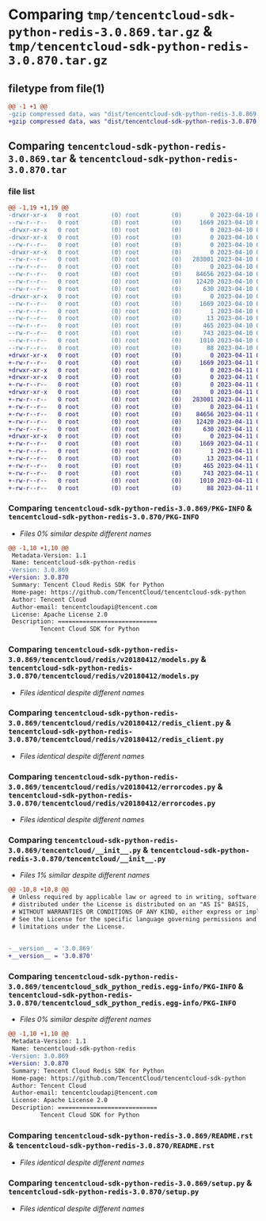 # Comparing `tmp/tencentcloud-sdk-python-redis-3.0.869.tar.gz` & `tmp/tencentcloud-sdk-python-redis-3.0.870.tar.gz`

## filetype from file(1)

```diff
@@ -1 +1 @@
-gzip compressed data, was "dist/tencentcloud-sdk-python-redis-3.0.869.tar", last modified: Mon Apr 10 03:11:36 2023, max compression
+gzip compressed data, was "dist/tencentcloud-sdk-python-redis-3.0.870.tar", last modified: Tue Apr 11 03:51:11 2023, max compression
```

## Comparing `tencentcloud-sdk-python-redis-3.0.869.tar` & `tencentcloud-sdk-python-redis-3.0.870.tar`

### file list

```diff
@@ -1,19 +1,19 @@
-drwxr-xr-x   0 root         (0) root         (0)        0 2023-04-10 03:11:36.000000 tencentcloud-sdk-python-redis-3.0.869/
--rw-r--r--   0 root         (0) root         (0)     1669 2023-04-10 03:11:36.000000 tencentcloud-sdk-python-redis-3.0.869/PKG-INFO
-drwxr-xr-x   0 root         (0) root         (0)        0 2023-04-10 03:11:36.000000 tencentcloud-sdk-python-redis-3.0.869/tencentcloud/
-drwxr-xr-x   0 root         (0) root         (0)        0 2023-04-10 03:11:36.000000 tencentcloud-sdk-python-redis-3.0.869/tencentcloud/redis/
--rw-r--r--   0 root         (0) root         (0)        0 2023-04-10 03:11:35.000000 tencentcloud-sdk-python-redis-3.0.869/tencentcloud/redis/__init__.py
-drwxr-xr-x   0 root         (0) root         (0)        0 2023-04-10 03:11:36.000000 tencentcloud-sdk-python-redis-3.0.869/tencentcloud/redis/v20180412/
--rw-r--r--   0 root         (0) root         (0)   283001 2023-04-10 03:11:35.000000 tencentcloud-sdk-python-redis-3.0.869/tencentcloud/redis/v20180412/models.py
--rw-r--r--   0 root         (0) root         (0)        0 2023-04-10 03:11:35.000000 tencentcloud-sdk-python-redis-3.0.869/tencentcloud/redis/v20180412/__init__.py
--rw-r--r--   0 root         (0) root         (0)    84656 2023-04-10 03:11:35.000000 tencentcloud-sdk-python-redis-3.0.869/tencentcloud/redis/v20180412/redis_client.py
--rw-r--r--   0 root         (0) root         (0)    12420 2023-04-10 03:11:35.000000 tencentcloud-sdk-python-redis-3.0.869/tencentcloud/redis/v20180412/errorcodes.py
--rw-r--r--   0 root         (0) root         (0)      630 2023-04-10 03:11:35.000000 tencentcloud-sdk-python-redis-3.0.869/tencentcloud/__init__.py
-drwxr-xr-x   0 root         (0) root         (0)        0 2023-04-10 03:11:36.000000 tencentcloud-sdk-python-redis-3.0.869/tencentcloud_sdk_python_redis.egg-info/
--rw-r--r--   0 root         (0) root         (0)     1669 2023-04-10 03:11:36.000000 tencentcloud-sdk-python-redis-3.0.869/tencentcloud_sdk_python_redis.egg-info/PKG-INFO
--rw-r--r--   0 root         (0) root         (0)        1 2023-04-10 03:11:36.000000 tencentcloud-sdk-python-redis-3.0.869/tencentcloud_sdk_python_redis.egg-info/dependency_links.txt
--rw-r--r--   0 root         (0) root         (0)       13 2023-04-10 03:11:36.000000 tencentcloud-sdk-python-redis-3.0.869/tencentcloud_sdk_python_redis.egg-info/top_level.txt
--rw-r--r--   0 root         (0) root         (0)      465 2023-04-10 03:11:36.000000 tencentcloud-sdk-python-redis-3.0.869/tencentcloud_sdk_python_redis.egg-info/SOURCES.txt
--rw-r--r--   0 root         (0) root         (0)      743 2023-04-10 03:11:35.000000 tencentcloud-sdk-python-redis-3.0.869/README.rst
--rw-r--r--   0 root         (0) root         (0)     1010 2023-04-10 03:11:35.000000 tencentcloud-sdk-python-redis-3.0.869/setup.py
--rw-r--r--   0 root         (0) root         (0)       88 2023-04-10 03:11:36.000000 tencentcloud-sdk-python-redis-3.0.869/setup.cfg
+drwxr-xr-x   0 root         (0) root         (0)        0 2023-04-11 03:51:11.000000 tencentcloud-sdk-python-redis-3.0.870/
+-rw-r--r--   0 root         (0) root         (0)     1669 2023-04-11 03:51:11.000000 tencentcloud-sdk-python-redis-3.0.870/PKG-INFO
+drwxr-xr-x   0 root         (0) root         (0)        0 2023-04-11 03:51:11.000000 tencentcloud-sdk-python-redis-3.0.870/tencentcloud/
+drwxr-xr-x   0 root         (0) root         (0)        0 2023-04-11 03:51:11.000000 tencentcloud-sdk-python-redis-3.0.870/tencentcloud/redis/
+-rw-r--r--   0 root         (0) root         (0)        0 2023-04-11 03:51:11.000000 tencentcloud-sdk-python-redis-3.0.870/tencentcloud/redis/__init__.py
+drwxr-xr-x   0 root         (0) root         (0)        0 2023-04-11 03:51:11.000000 tencentcloud-sdk-python-redis-3.0.870/tencentcloud/redis/v20180412/
+-rw-r--r--   0 root         (0) root         (0)   283001 2023-04-11 03:51:11.000000 tencentcloud-sdk-python-redis-3.0.870/tencentcloud/redis/v20180412/models.py
+-rw-r--r--   0 root         (0) root         (0)        0 2023-04-11 03:51:11.000000 tencentcloud-sdk-python-redis-3.0.870/tencentcloud/redis/v20180412/__init__.py
+-rw-r--r--   0 root         (0) root         (0)    84656 2023-04-11 03:51:11.000000 tencentcloud-sdk-python-redis-3.0.870/tencentcloud/redis/v20180412/redis_client.py
+-rw-r--r--   0 root         (0) root         (0)    12420 2023-04-11 03:51:11.000000 tencentcloud-sdk-python-redis-3.0.870/tencentcloud/redis/v20180412/errorcodes.py
+-rw-r--r--   0 root         (0) root         (0)      630 2023-04-11 03:51:11.000000 tencentcloud-sdk-python-redis-3.0.870/tencentcloud/__init__.py
+drwxr-xr-x   0 root         (0) root         (0)        0 2023-04-11 03:51:11.000000 tencentcloud-sdk-python-redis-3.0.870/tencentcloud_sdk_python_redis.egg-info/
+-rw-r--r--   0 root         (0) root         (0)     1669 2023-04-11 03:51:11.000000 tencentcloud-sdk-python-redis-3.0.870/tencentcloud_sdk_python_redis.egg-info/PKG-INFO
+-rw-r--r--   0 root         (0) root         (0)        1 2023-04-11 03:51:11.000000 tencentcloud-sdk-python-redis-3.0.870/tencentcloud_sdk_python_redis.egg-info/dependency_links.txt
+-rw-r--r--   0 root         (0) root         (0)       13 2023-04-11 03:51:11.000000 tencentcloud-sdk-python-redis-3.0.870/tencentcloud_sdk_python_redis.egg-info/top_level.txt
+-rw-r--r--   0 root         (0) root         (0)      465 2023-04-11 03:51:11.000000 tencentcloud-sdk-python-redis-3.0.870/tencentcloud_sdk_python_redis.egg-info/SOURCES.txt
+-rw-r--r--   0 root         (0) root         (0)      743 2023-04-11 03:51:11.000000 tencentcloud-sdk-python-redis-3.0.870/README.rst
+-rw-r--r--   0 root         (0) root         (0)     1010 2023-04-11 03:51:11.000000 tencentcloud-sdk-python-redis-3.0.870/setup.py
+-rw-r--r--   0 root         (0) root         (0)       88 2023-04-11 03:51:11.000000 tencentcloud-sdk-python-redis-3.0.870/setup.cfg
```

### Comparing `tencentcloud-sdk-python-redis-3.0.869/PKG-INFO` & `tencentcloud-sdk-python-redis-3.0.870/PKG-INFO`

 * *Files 0% similar despite different names*

```diff
@@ -1,10 +1,10 @@
 Metadata-Version: 1.1
 Name: tencentcloud-sdk-python-redis
-Version: 3.0.869
+Version: 3.0.870
 Summary: Tencent Cloud Redis SDK for Python
 Home-page: https://github.com/TencentCloud/tencentcloud-sdk-python
 Author: Tencent Cloud
 Author-email: tencentcloudapi@tencent.com
 License: Apache License 2.0
 Description: ============================
         Tencent Cloud SDK for Python
```

### Comparing `tencentcloud-sdk-python-redis-3.0.869/tencentcloud/redis/v20180412/models.py` & `tencentcloud-sdk-python-redis-3.0.870/tencentcloud/redis/v20180412/models.py`

 * *Files identical despite different names*

### Comparing `tencentcloud-sdk-python-redis-3.0.869/tencentcloud/redis/v20180412/redis_client.py` & `tencentcloud-sdk-python-redis-3.0.870/tencentcloud/redis/v20180412/redis_client.py`

 * *Files identical despite different names*

### Comparing `tencentcloud-sdk-python-redis-3.0.869/tencentcloud/redis/v20180412/errorcodes.py` & `tencentcloud-sdk-python-redis-3.0.870/tencentcloud/redis/v20180412/errorcodes.py`

 * *Files identical despite different names*

### Comparing `tencentcloud-sdk-python-redis-3.0.869/tencentcloud/__init__.py` & `tencentcloud-sdk-python-redis-3.0.870/tencentcloud/__init__.py`

 * *Files 1% similar despite different names*

```diff
@@ -10,8 +10,8 @@
 # Unless required by applicable law or agreed to in writing, software
 # distributed under the License is distributed on an "AS IS" BASIS,
 # WITHOUT WARRANTIES OR CONDITIONS OF ANY KIND, either express or implied.
 # See the License for the specific language governing permissions and
 # limitations under the License.
 
 
-__version__ = '3.0.869'
+__version__ = '3.0.870'
```

### Comparing `tencentcloud-sdk-python-redis-3.0.869/tencentcloud_sdk_python_redis.egg-info/PKG-INFO` & `tencentcloud-sdk-python-redis-3.0.870/tencentcloud_sdk_python_redis.egg-info/PKG-INFO`

 * *Files 0% similar despite different names*

```diff
@@ -1,10 +1,10 @@
 Metadata-Version: 1.1
 Name: tencentcloud-sdk-python-redis
-Version: 3.0.869
+Version: 3.0.870
 Summary: Tencent Cloud Redis SDK for Python
 Home-page: https://github.com/TencentCloud/tencentcloud-sdk-python
 Author: Tencent Cloud
 Author-email: tencentcloudapi@tencent.com
 License: Apache License 2.0
 Description: ============================
         Tencent Cloud SDK for Python
```

### Comparing `tencentcloud-sdk-python-redis-3.0.869/README.rst` & `tencentcloud-sdk-python-redis-3.0.870/README.rst`

 * *Files identical despite different names*

### Comparing `tencentcloud-sdk-python-redis-3.0.869/setup.py` & `tencentcloud-sdk-python-redis-3.0.870/setup.py`

 * *Files identical despite different names*

